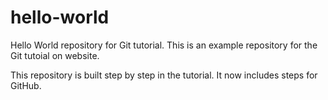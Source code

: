 # hello-world
Hello World repository for Git tutorial.
This is an example repository for the Git tutoial on website.

This repository is built step by step in the tutorial.
It now includes steps for GitHub.
